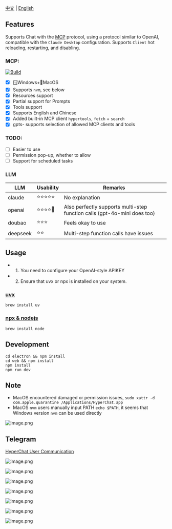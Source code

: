 [中文](README.zh.md) | [English](README.md)


## Features

Supports Chat with the [MCP](https://modelcontextprotocol.io/introduction) protocol, using a protocol similar to OpenAI, compatible with the `Claude Desktop` configuration. Supports `Client` hot reloading, restarting, and disabling.

### MCP:

[![Build](https://github.com/BigSweetPotatoStudio/HyperChat/actions/workflows/build.yml/badge.svg)](https://github.com/BigSweetPotatoStudio/HyperChat/actions/workflows/build.yml)

- [x] 🪟Windows+🍏MacOS
- [x] Supports `nvm`, see below
- [x] Resources support
- [x] Partial support for Prompts
- [x] Tools support
- [x] Supports English and Chinese
- [x] Added built-in MCP client `hypertools`, `fetch` + `search`
- [x] gpts- supports selection of allowed MCP clients and tools

### TODO:

- [ ] Easier to use
- [ ] Permission pop-up, whether to allow
- [ ] Support for scheduled tasks

### LLM

| LLM      | Usability | Remarks                     |
| -------- | --------- | --------------------------- |
| claude   | ⭐⭐⭐⭐⭐    | No explanation              |
| openai   | ⭐⭐⭐⭐🌙   | Also perfectly supports multi-step function calls (gpt-4o-mini does too) |
| doubao   | ⭐⭐⭐      | Feels okay to use           |
| deepseek | ⭐⭐       | Multi-step function calls have issues |

## Usage

* 1. You need to configure your OpenAI-style APIKEY
* 2. Ensure that uvx or npx is installed on your system.

### [uvx](https://github.com/astral-sh/uv)

```
brew install uv
```
### [npx & nodejs](https://nodejs.org/en)

```
brew install node 
```

## Development

```
cd electron && npm install
cd web && npm install
npm install
npm run dev
```

## Note

* MacOS encountered damaged or permission issues, `sudo xattr -d com.apple.quarantine /Applications/HyperChat.app`
* MacOS `nvm` users manually input PATH `echo $PATH`, it seems that Windows version `nvm` can be used directly

![image.png](./images/image4.png)

## Telegram

[HyperChat User Communication](https://t.me/dadigua001)

![image.png](./images/image11.png)

![image.png](./images/image13.png)

![image.png](./images/image32.png)

![image.png](./images/image31.png)

![image.png](./images/image22.png)

![image.png](./images/image21.png)

![image.png](./images/image30.png)